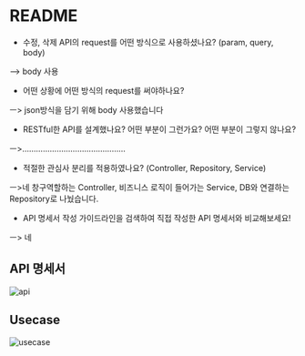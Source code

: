 
# README



- 수정, 삭제 API의 request를 어떤 방식으로 사용하셨나요? (param, query, body)

—> body 사용

- 어떤 상황에 어떤 방식의 request를 써야하나요?

ㅡ> json방식을 담기 위해 body 사용했습니다 

- RESTful한 API를 설계했나요? 어떤 부분이 그런가요? 어떤 부분이 그렇지 않나요?

ㅡ>………………………………………

- 적절한 관심사 분리를 적용하였나요? (Controller, Repository, Service)

ㅡ>네 창구역할하는 Controller, 비즈니스 로직이 들어가는 Service, DB와 연결하는 Repository로 나눴습니다.

- API 명세서 작성 가이드라인을 검색하여 직접 작성한 API 명세서와 비교해보세요!

ㅡ> 네

## API 명세서
![api](https://user-images.githubusercontent.com/116135174/206619546-d99f0a50-c411-465d-b6da-27eaabc0136c.png)

## Usecase
![usecase](https://user-images.githubusercontent.com/116135174/206619672-24e5b2b8-0894-4bbd-99c8-6d4a580346b6.png)

